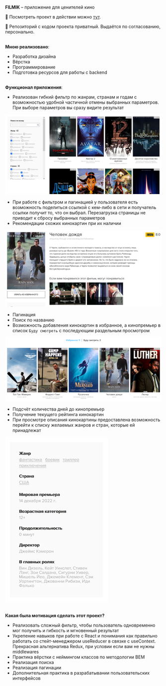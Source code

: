 __FILMIK__ – приложение для ценителей кино

:eyes: Посмотреть проект в действии можно [тут](https://filmik-dev.herokuapp.com).<br />

:construction: Репозиторий с кодом проекта приватный. Выдаётся по согласованию, персонально.

<br />__Мною реализовано__:
- Разработка дизайна
- Вёрстка
- Программирование
- Подготовка ресурсов для работы с backend

<br />__Функционал приложения__:
- Реализован гибкий фильтр по жанрам, странам и годам с возможностью удобной частичной отмены выбранных параметров. При выборе параметров вы сразу видите результат<br />
  
![](https://raw.githubusercontent.com/gasmg/filmik-desc/main/assets/filter.png)
- При работе с фильтром и пагинацией у пользователя есть возможность поделиться ссылкой с кем-либо в сети и получатель ссылки получит то, что он выбрал. Перезагрузка страницы не приводит к сбросу выбранных параметров
- Рекомендации схожих кинокартин при их наличии<br />
  
![](https://raw.githubusercontent.com/gasmg/filmik-desc/main/assets/similar-films.png)
- Пагинация
- Поиск по названию
- Возможность добавления кинокартин в избранное, а кинопремьер в список `Буду смотреть` с последующим раздельным просмотром<br />
  
![](https://raw.githubusercontent.com/gasmg/filmik-desc/main/assets/favourites.png)
- Подсчёт количества дней до кинопремьер
- Получение текущего рейтинга кинокартин
- При просмотре описания кинокартины предоставлена возможность перейти к списку желаемых жанров и стран, которые ей принадлежат<br />
  
![](https://raw.githubusercontent.com/gasmg/filmik-desc/main/assets/direct-transition.png)

<br />__Какая была мотивация сделать этот проект?__
-  Реализовать сложный фильтр, чтобы пользователь одновременно мог получить и гибкость и мгновенный результат
-  Укрепение навыков при работе с React и понимания как правильно работать со стейт-менеджером useReducer в связке с useContext. Прекрасная альтернатива Redux, при условии если вам не нужны middlewares
- Практика вёрстки с неймингом классов по методологии BEM
- Реализация поиска
- Реализация пагинации
- Дополнительная практика в разрабатывании пользовательских интерфейсов
